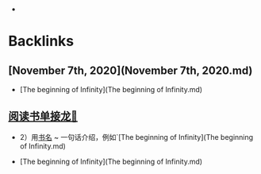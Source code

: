 - 

# Backlinks
## [November 7th, 2020](November 7th, 2020.md)
- [The beginning of Infinity](The beginning of Infinity.md)

## [阅读书单接龙🐲](阅读书单接龙🐲.md)
- 2）用[书名](书名.md) ~ 一句话介绍，例如`[The beginning of Infinity](The beginning of Infinity.md)

- [The beginning of Infinity](The beginning of Infinity.md)

